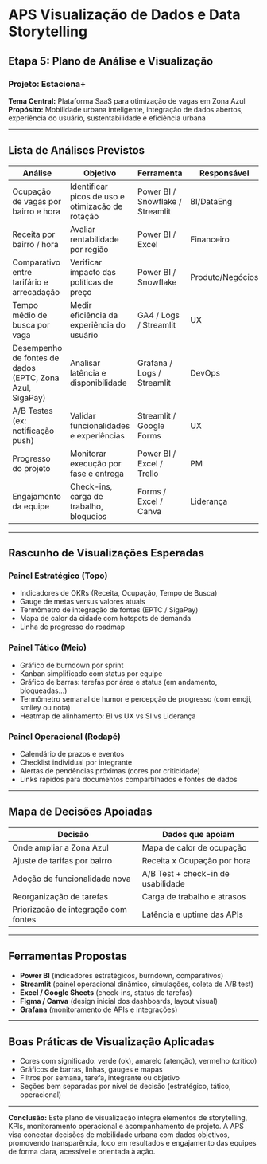 # APS Visualização de Dados e Data Storytelling
## Etapa 5: Plano de Análise e Visualização

### Projeto: Estaciona+
**Tema Central:** Plataforma SaaS para otimização de vagas em Zona Azul
**Propósito:** Mobilidade urbana inteligente, integração de dados abertos, experiência do usuário, sustentabilidade e eficiência urbana

---

## Lista de Análises Previstos

| Análise | Objetivo | Ferramenta | Responsável |
|--------|----------|------------|--------------|
| Ocupação de vagas por bairro e hora | Identificar picos de uso e otimizacão de rotação | Power BI / Snowflake / Streamlit | BI/DataEng |
| Receita por bairro / hora | Avaliar rentabilidade por região | Power BI / Excel | Financeiro |
| Comparativo entre tarifário e arrecadação | Verificar impacto das políticas de preço | Power BI / Snowflake | Produto/Negócios |
| Tempo médio de busca por vaga | Medir eficiência da experiência do usuário | GA4 / Logs / Streamlit | UX |
| Desempenho de fontes de dados (EPTC, Zona Azul, SigaPay) | Analisar latência e disponibilidade | Grafana / Logs / Streamlit | DevOps |
| A/B Testes (ex: notificação push) | Validar funcionalidades e experiências | Streamlit / Google Forms | UX |
| Progresso do projeto | Monitorar execução por fase e entrega | Power BI / Excel / Trello | PM |
| Engajamento da equipe | Check-ins, carga de trabalho, bloqueios | Forms / Excel / Canva | Liderança |

---

## Rascunho de Visualizações Esperadas

### Painel Estratégico (Topo)
- Indicadores de OKRs (Receita, Ocupação, Tempo de Busca)
- Gauge de metas versus valores atuais
- Termômetro de integração de fontes (EPTC / SigaPay)
- Mapa de calor da cidade com hotspots de demanda
- Linha de progresso do roadmap

### Painel Tático (Meio)
- Gráfico de burndown por sprint
- Kanban simplificado com status por equipe
- Gráfico de barras: tarefas por área e status (em andamento, bloqueadas...)
- Termômetro semanal de humor e percepção de progresso (com emoji, smiley ou nota)
- Heatmap de alinhamento: BI vs UX vs SI vs Liderança

### Painel Operacional (Rodapé)
- Calendário de prazos e eventos
- Checklist individual por integrante
- Alertas de pendências próximas (cores por criticidade)
- Links rápidos para documentos compartilhados e fontes de dados

---

## Mapa de Decisões Apoiadas

| Decisão | Dados que apoiam |
|---------|------------------|
| Onde ampliar a Zona Azul | Mapa de calor de ocupação |
| Ajuste de tarifas por bairro | Receita x Ocupação por hora |
| Adoção de funcionalidade nova | A/B Test + check-in de usabilidade |
| Reorganização de tarefas | Carga de trabalho e atrasos |
| Priorizacão de integração com fontes | Latência e uptime das APIs |

---

## Ferramentas Propostas
- **Power BI** (indicadores estratégicos, burndown, comparativos)
- **Streamlit** (painel operacional dinâmico, simulações, coleta de A/B test)
- **Excel / Google Sheets** (check-ins, status de tarefas)
- **Figma / Canva** (design inicial dos dashboards, layout visual)
- **Grafana** (monitoramento de APIs e integrações)

---

## Boas Práticas de Visualização Aplicadas
- Cores com significado: verde (ok), amarelo (atenção), vermelho (crítico)
- Gráficos de barras, linhas, gauges e mapas
- Filtros por semana, tarefa, integrante ou objetivo
- Seções bem separadas por nível de decisão (estratégico, tático, operacional)

---

**Conclusão:**
Este plano de visualização integra elementos de storytelling, KPIs, monitoramento operacional e acompanhamento de projeto. A APS visa conectar decisões de mobilidade urbana com dados objetivos, promovendo transparência, foco em resultados e engajamento das equipes de forma clara, acessível e orientada à ação.